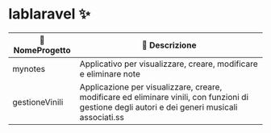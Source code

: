 # lablaravel ✨

| 📂 NomeProgetto | 📝 Descrizione                |
|-----------------|------------------------------|
| mynotes       | Applicativo per visualizzare, creare, modificare e eliminare note   |
| gestioneVinili       | Applicazione per visualizzare, creare, modificare ed eliminare vinili, con funzioni di gestione degli autori e dei generi musicali associati.ss |

